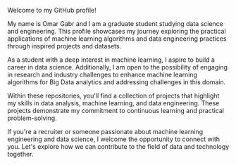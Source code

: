 Welcome to my GitHub profile!

My name is Omar Gabr and I am a graduate student studying data science and engineering. This profile showcases my journey exploring the practical applications of machine learning algorithms and data engineering practices through inspired projects and datasets.

As a student with a deep interest in machine learning, I aspire to build a career in data science. Additionally, I am open to the possibility of engaging in research and industry challenges to enhance machine learning algorithms for Big Data analytics and addressing challenges in this domain.

Within these repositories, you'll find a collection of projects that highlight my skills in data analysis, machine learning, and data engineering. These projects demonstrate my commitment to continuous learning and practical problem-solving.

If you're a recruiter or someone passionate about machine learning engineering and data science, I welcome the opportunity to connect with you. Let's explore how we can contribute to the field of data and technology together.
